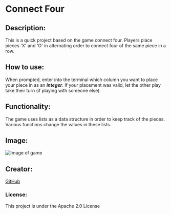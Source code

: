 # Connect Four

## Description:
This is a quick project based on the game connect four. Players place pieces 'X' and 'O' in alternating order to connect four of the same piece in a row.

## How to use:
When prompted, enter into the terminal which column you want to place your piece in as an _**integer**_.
If your placement was valid, let the other play take their turn (if playing with someone else).

## Functionality:
The game uses lists as a data structure in order to keep track of the pieces. Various functions
change the values in these lists.

## Image:
![Image of game](https://i.gyazo.com/659a968673f9455122fb89f0672c42f1.png)


## Creator:
[GitHub](https://github.com/shiahalan)

### License:
This project is under the Apache 2.0 License
